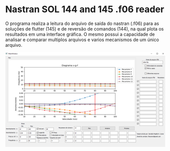 # Nastran SOL 144 and 145 .f06 reader

O programa realiza a leitura do arquivo de saída do nastran (.f06) para as soluções de flutter (145) e de reversão de comandos (144), na qual plota os resultados em uma interface gráfica.
O mesmo possui a capacidade de analisar e comparar multiplos arquivos e varios mecanismos de um único arquivo.

![Screenshot](g.PNG)

